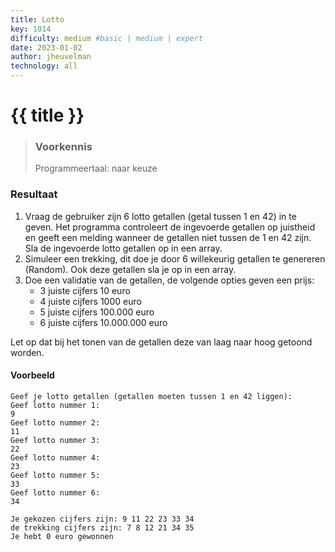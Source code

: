 ```yaml
---
title: Lotto
key: 1014
difficulty: medium #basic | medium | expert
date: 2023-01-02
author: jheuvelman
technology: all
---
```




# {{ title }}

> ### Voorkennis
> Programmeertaal: naar keuze

### Resultaat

1.  Vraag de gebruiker zijn 6 lotto getallen (getal tussen 1 en 42) in te geven. Het programma controleert de ingevoerde getallen op juistheid en geeft een melding wanneer de getallen niet tussen de 1 en 42 zijn. Sla de ingevoerde lotto getallen op in een array.
2.  Simuleer een trekking, dit doe je door 6 willekeurig getallen te genereren (Random). Ook deze getallen sla je op in een array.
3.  Doe een validatie van de getallen, de volgende opties geven een prijs:
    - 3 juiste cijfers 10 euro
    - 4 juiste cijfers 1000 euro
    - 5 juiste cijfers 100.000 euro
    - 6 juiste cijfers 10.000.000 euro  
  
Let op dat bij het tonen van de getallen deze van laag naar hoog getoond
worden.

#### Voorbeeld
```shell
Geef je lotto getallen (getallen moeten tussen 1 en 42 liggen):
Geef lotto nummer 1:
9
Geef lotto nummer 2:
11
Geef lotto nummer 3:
22
Geef lotto nummer 4:
23
Geef lotto nummer 5:
33
Geef lotto nummer 6:
34

Je gekozen cijfers zijn: 9 11 22 23 33 34
de trekking cijfers zijn: 7 8 12 21 34 35 
Je hebt 0 euro gewonnen
```